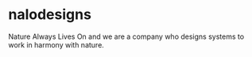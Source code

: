 # nalodesigns
Nature Always Lives On and we are a company who designs systems to work in harmony with nature.
